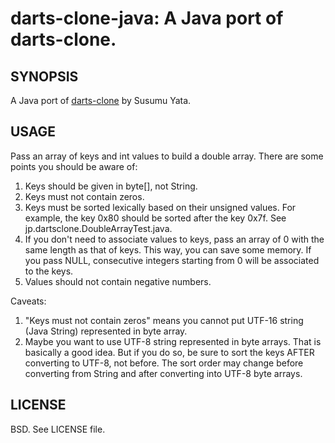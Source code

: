 darts-clone-java: A Java port of darts-clone.
=========================================================

SYNOPSIS
--------

A Java port of [darts-clone](https://code.google.com/p/darts-clone/) by Susumu Yata.

USAGE
-----
Pass an array of keys and int values to build a double array.
There are some points you should be aware of:

1. Keys should be given in byte[], not String.
1. Keys must not contain zeros.
1. Keys must be sorted lexically based on their unsigned values. For example, the key 0x80 should be sorted after the key 0x7f. See jp.dartsclone.DoubleArrayTest.java.
1. If you don't need to associate values to keys, pass an array of 0 with the same length as that of keys. This way, you can save some memory. If you pass NULL, consecutive integers starting from 0 will be associated to the keys.
1. Values should not contain negative numbers.

Caveats:

1. "Keys must not contain zeros" means you cannot put UTF-16 string (Java String) represented in byte array.
1. Maybe you want to use UTF-8 string represented in byte arrays. That is basically a good idea. But if you do so, be sure to sort the keys AFTER converting to UTF-8, not before. The sort order may change before converting from String and after converting into UTF-8 byte arrays.

LICENSE
-------
BSD. See LICENSE file.
